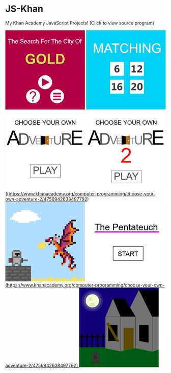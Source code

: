 # JS-Khan 
My Khan Academy JavaScript Projects!
(Click to view source program)

[<img src="images/CityOfGold" width = 250 height = 250>](https://www.khanacademy.org/computer-programming/search-for-the-city-of-gold-game/6341446836453376) [<img src="images/Matching" width = 250 height = 250>](https://www.khanacademy.org/computer-programming/spin-off-of-project-memory/4900419184918528) [<img src="images/CYOA(1)" width = 250 height = 250>](https://www.khanacademy.org/computer-programming/choose-your-own-adventure/6265703350566912) <img src="images/CYOA(2)" width = 250 height = 250>](https://www.khanacademy.org/computer-programming/choose-your-own-adventure-2/4756942638497792) [<img src="images/KnightPixelArt" width = 250 height = 250>](https://www.khanacademy.org/computer-programming/dragon-vs-knight-pixel-art/5589441575682048) [<img src="images/Pentateuch" width = 250 height = 250>(https://www.khanacademy.org/computer-programming/choose-your-own-adventure-2/4756942638497792) <img src="images/SpookyHouse" width = 250 height = 250>](https://www.khanacademy.org/computer-programming/spin-off-of-contest-spooky-house-interactive/5074258080464896)
